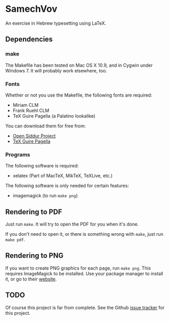 SamechVov
=========

An exercise in Hebrew typesetting using LaTeX.

Dependencies
------------
### make
The Makefile has been tested on Mac OS X 10.9, and in Cygwin under Windows 7. It will probably work elsewhere, too.

### Fonts
Whether or not you use the Makefile, the following fonts are required:
* Miriam CLM
* Frank Ruehl CLM
* TeX Guire Pagella (a Palatino lookalike)

You can download them for free from:
* [Open Siddur Project](http://opensiddur.org/tools/fonts/)
* [TeX Guire Pagella](http://www.gust.org.pl/projects/e-foundry/tex-gyre/pagella)

### Programs
The following software is required:
* xelatex (Part of MacTeX, MikTeX, TeXLive, etc.)

The following software is only needed for certain features:
* imagemagick (to run `make png`)

Rendering to PDF
----------------
Just run `make`. It will try to open the PDF for you when it's done.

If you don't need to open it, or there is something wrong with `make`, just run `make pdf`.

Rendering to PNG
----------------
If you want to create PNG graphics for each page, run `make png`. This requires ImageMagick to be installed. Use your package manager to install it, or go to their [website](http://www.imagemagick.org/).

TODO
----
Of course this project is far from complete. See the Github [issue tracker](https://github.com/chaimleib/SamechVov/issues) for this project.
